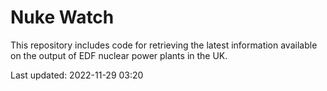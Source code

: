 # Nuke Watch

This repository includes code for retrieving the latest information available on the output of EDF nuclear power plants in the UK.

Last updated: 2022-11-29 03:20